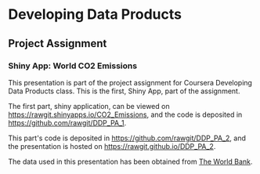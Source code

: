 # Developing Data Products
## Project Assignment
### Shiny App: World CO2 Emissions

This presentation is part of the project assignment for Coursera Developing Data Products class. This is the first, Shiny App, part of the assignment. 

The first part, shiny application, can be viewed on https://rawgit.shinyapps.io/CO2_Emissions, and the code is deposited in https://github.com/rawgit/DDP_PA_1. 

This part's code is deposited in https://github.com/rawgit/DDP_PA_2, and the presentation is hosted on https://rawgit.github.io/DDP_PA_2.

The data used in this presentation has been obtained from [The World Bank](http://data.worldbank.org/indicator/EN.ATM.CO2E.PC). 
